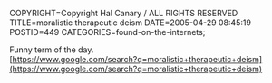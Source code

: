 COPYRIGHT=Copyright Hal Canary / ALL RIGHTS RESERVED
TITLE=moralistic therapeutic deism
DATE=2005-04-29 08:45:19
POSTID=449
CATEGORIES=found-on-the-internets;

Funny term of the day.  
[https://www.google.com/search?q=moralistic+therapeutic+deism](https://www.google.com/search?q=moralistic+therapeutic+deism)
